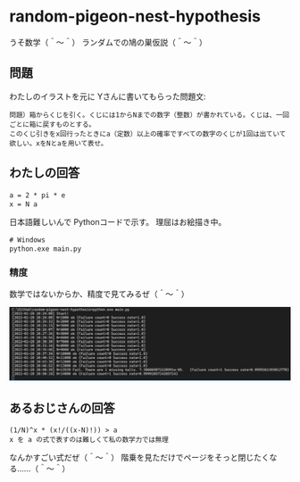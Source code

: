 # random-pigeon-nest-hypothesis

うそ数学（＾～＾） ランダムでの鳩の巣仮説（＾～＾）

## 問題

わたしのイラストを元に Yさんに書いてもらった問題文:  

```plain
問題）箱からくじを引く。くじには1からNまでの数字（整数）が書かれている。くじは、一回ごとに箱に戻すものとする。
このくじ引きをx回行ったときにa（定数）以上の確率ですべての数字のくじが1回は出ていて欲しい。xをNとaを用いて表せ。
```

## わたしの回答

```plain
a = 2 * pi * e
x = N a
```

日本語難しいんで Pythonコードで示す。 理屈はお絵描き中。  

```shell
# Windows
python.exe main.py
```

### 精度

数学ではないからか、精度で見てみるぜ（＾～＾）  

![20220128go50.png](./doc/20220128go50.png)  

## あるおじさんの回答

```plain
(1/N)^x * (x!/((x-N)!)) > a
x を a の式で表すのは難しくて私の数学力では無理
```

なんかすごい式だぜ（＾～＾） 階乗を見ただけでページをそっと閉じたくなる……（＾～＾）  
